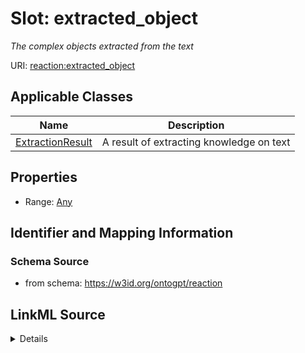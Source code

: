 # Slot: extracted_object
_The complex objects extracted from the text_


URI: [reaction:extracted_object](http://w3id.org/ontogpt/reaction/extracted_object)



<!-- no inheritance hierarchy -->




## Applicable Classes

| Name | Description |
| --- | --- |
[ExtractionResult](ExtractionResult.md) | A result of extracting knowledge on text






## Properties

* Range: [Any](Any.md)







## Identifier and Mapping Information







### Schema Source


* from schema: https://w3id.org/ontogpt/reaction




## LinkML Source

<details>
```yaml
name: extracted_object
description: The complex objects extracted from the text
from_schema: https://w3id.org/ontogpt/reaction
rank: 1000
alias: extracted_object
owner: ExtractionResult
domain_of:
- ExtractionResult
range: Any
inlined: true

```
</details>